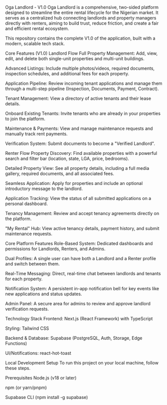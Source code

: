 Oga Landlord - V1.0
Oga Landlord is a comprehensive, two-sided platform designed to streamline the entire rental lifecycle for the Nigerian market. It serves as a centralized hub connecting landlords and property managers directly with renters, aiming to build trust, reduce friction, and create a fair and efficient rental ecosystem.

This repository contains the complete V1.0 of the application, built with a modern, scalable tech stack.

Core Features (V1.0)
Landlord Flow
Full Property Management: Add, view, edit, and delete both single-unit properties and multi-unit buildings.

Advanced Listings: Include multiple photos/videos, required documents, inspection schedules, and additional fees for each property.

Application Pipeline: Review incoming tenant applications and manage them through a multi-step pipeline (Inspection, Documents, Payment, Contract).

Tenant Management: View a directory of active tenants and their lease details.

Onboard Existing Tenants: Invite tenants who are already in your properties to join the platform.

Maintenance & Payments: View and manage maintenance requests and manually track rent payments.

Verification System: Submit documents to become a "Verified Landlord".

Renter Flow
Property Discovery: Find available properties with a powerful search and filter bar (location, state, LGA, price, bedrooms).

Detailed Property View: See all property details, including a full media gallery, required documents, and all associated fees.

Seamless Application: Apply for properties and include an optional introductory message to the landlord.

Application Tracking: View the status of all submitted applications on a personal dashboard.

Tenancy Management: Review and accept tenancy agreements directly on the platform.

"My Rental" Hub: View active tenancy details, payment history, and submit maintenance requests.

Core Platform Features
Role-Based System: Dedicated dashboards and permissions for Landlords, Renters, and Admins.

Dual Profiles: A single user can have both a Landlord and a Renter profile and switch between them.

Real-Time Messaging: Direct, real-time chat between landlords and tenants for each property.

Notification System: A persistent in-app notification bell for key events like new applications and status updates.

Admin Panel: A secure area for admins to review and approve landlord verification requests.

Technology Stack
Frontend: Next.js (React Framework) with TypeScript

Styling: Tailwind CSS

Backend & Database: Supabase (PostgreSQL, Auth, Storage, Edge Functions)

UI/Notifications: react-hot-toast

Local Development Setup
To run this project on your local machine, follow these steps.

Prerequisites
Node.js (v18 or later)

npm (or yarn/pnpm)

Supabase CLI (npm install -g supabase)
